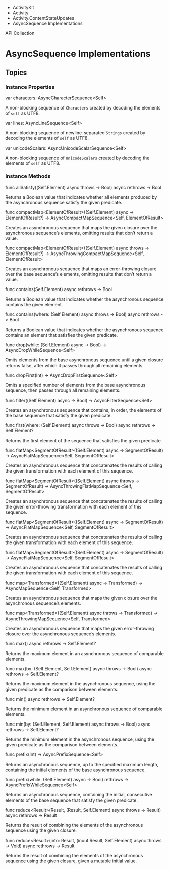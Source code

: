 

- ActivityKit
- Activity
- Activity.ContentStateUpdates
-  AsyncSequence Implementations 

API Collection

# AsyncSequence Implementations

## Topics

### Instance Properties

var characters: AsyncCharacterSequence&lt;Self>

A non-blocking sequence of `Characters` created by decoding the elements of `self` as UTF8.

var lines: AsyncLineSequence&lt;Self>

A non-blocking sequence of newline-separated `Strings` created by decoding the elements of `self` as UTF8.

var unicodeScalars: AsyncUnicodeScalarSequence&lt;Self>

A non-blocking sequence of `UnicodeScalars` created by decoding the elements of `self` as UTF8.

### Instance Methods

func allSatisfy((Self.Element) async throws -> Bool) async rethrows -> Bool

Returns a Boolean value that indicates whether all elements produced by the asynchronous sequence satisfy the given predicate.

func compactMap&lt;ElementOfResult>((Self.Element) async -> ElementOfResult?) -> AsyncCompactMapSequence&lt;Self, ElementOfResult>

Creates an asynchronous sequence that maps the given closure over the asynchronous sequence’s elements, omitting results that don’t return a value.

func compactMap&lt;ElementOfResult>((Self.Element) async throws -> ElementOfResult?) -> AsyncThrowingCompactMapSequence&lt;Self, ElementOfResult>

Creates an asynchronous sequence that maps an error-throwing closure over the base sequence’s elements, omitting results that don’t return a value.

func contains(Self.Element) async rethrows -> Bool

Returns a Boolean value that indicates whether the asynchronous sequence contains the given element.

func contains(where: (Self.Element) async throws -> Bool) async rethrows -> Bool

Returns a Boolean value that indicates whether the asynchronous sequence contains an element that satisfies the given predicate.

func drop(while: (Self.Element) async -> Bool) -> AsyncDropWhileSequence&lt;Self>

Omits elements from the base asynchronous sequence until a given closure returns false, after which it passes through all remaining elements.

func dropFirst(Int) -> AsyncDropFirstSequence&lt;Self>

Omits a specified number of elements from the base asynchronous sequence, then passes through all remaining elements.

func filter((Self.Element) async -> Bool) -> AsyncFilterSequence&lt;Self>

Creates an asynchronous sequence that contains, in order, the elements of the base sequence that satisfy the given predicate.

func first(where: (Self.Element) async throws -> Bool) async rethrows -> Self.Element?

Returns the first element of the sequence that satisfies the given predicate.

func flatMap&lt;SegmentOfResult>((Self.Element) async -> SegmentOfResult) -> AsyncFlatMapSequence&lt;Self, SegmentOfResult>

Creates an asynchronous sequence that concatenates the results of calling the given transformation with each element of this sequence.

func flatMap&lt;SegmentOfResult>((Self.Element) async throws -> SegmentOfResult) -> AsyncThrowingFlatMapSequence&lt;Self, SegmentOfResult>

Creates an asynchronous sequence that concatenates the results of calling the given error-throwing transformation with each element of this sequence.

func flatMap&lt;SegmentOfResult>((Self.Element) async -> SegmentOfResult) -> AsyncFlatMapSequence&lt;Self, SegmentOfResult>

Creates an asynchronous sequence that concatenates the results of calling the given transformation with each element of this sequence.

func flatMap&lt;SegmentOfResult>((Self.Element) async -> SegmentOfResult) -> AsyncFlatMapSequence&lt;Self, SegmentOfResult>

Creates an asynchronous sequence that concatenates the results of calling the given transformation with each element of this sequence.

func map&lt;Transformed>((Self.Element) async -> Transformed) -> AsyncMapSequence&lt;Self, Transformed>

Creates an asynchronous sequence that maps the given closure over the asynchronous sequence’s elements.

func map&lt;Transformed>((Self.Element) async throws -> Transformed) -> AsyncThrowingMapSequence&lt;Self, Transformed>

Creates an asynchronous sequence that maps the given error-throwing closure over the asynchronous sequence’s elements.

func max() async rethrows -> Self.Element?

Returns the maximum element in an asynchronous sequence of comparable elements.

func max(by: (Self.Element, Self.Element) async throws -> Bool) async rethrows -> Self.Element?

Returns the maximum element in the asynchronous sequence, using the given predicate as the comparison between elements.

func min() async rethrows -> Self.Element?

Returns the minimum element in an asynchronous sequence of comparable elements.

func min(by: (Self.Element, Self.Element) async throws -> Bool) async rethrows -> Self.Element?

Returns the minimum element in the asynchronous sequence, using the given predicate as the comparison between elements.

func prefix(Int) -> AsyncPrefixSequence&lt;Self>

Returns an asynchronous sequence, up to the specified maximum length, containing the initial elements of the base asynchronous sequence.

func prefix(while: (Self.Element) async -> Bool) rethrows -> AsyncPrefixWhileSequence&lt;Self>

Returns an asynchronous sequence, containing the initial, consecutive elements of the base sequence that satisfy the given predicate.

func reduce&lt;Result>(Result, (Result, Self.Element) async throws -> Result) async rethrows -> Result

Returns the result of combining the elements of the asynchronous sequence using the given closure.

func reduce&lt;Result>(into: Result, (inout Result, Self.Element) async throws -> Void) async rethrows -> Result

Returns the result of combining the elements of the asynchronous sequence using the given closure, given a mutable initial value.

